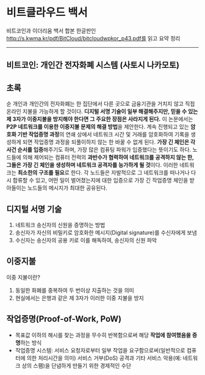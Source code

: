# 비트클라우드 백서

비트코인과 이더리움 백서 합본 한글판인 http://s.kwma.kr/pdf/BitCloud/bitcloudwpkor_p43.pdf를 읽고 요약 정리

---
## 비트코인: 개인간 전자화폐 시스템 (사토시 나카모토)

## 초록

순 개인과 개인간의 전자화폐는 한 집단에서 다른 곳으로 금융기관을 거치지 않고 직접 온라인 지불을 가능하게 할 것이다. <b>디지털 서명 기술이 일부 해결해주지만, 믿을 수 있는 제 3자가 이중지불을 방지해야 한다면 그 주요한 장점은 사라지게 된다.</b> 이 논문에서는 <b>P2P 네트워크를 이용한 이중지불 문제의 해결 방법</b>을 제안한다. 계속 진행되고 있는 <b>암호화 기반 작업증명 과정</b>의 연쇄 상에서 네트워크 시간 및 거래를 암호화하여 기록을 생성하게 되면 작업증명 과정을 되풀이하지 않는 한 바꿀 수 없게 된다. <b>가장 긴 체인은 각 사건 순서를 입증</b>해주기도 하며, 가장 많은 컴퓨팅 파워가 입증했다는 뜻이기도 하다. 노드들에 의해 제어되는 컴퓨터 전력의 <b>과반수가 협력하여 네트워크를 공격하지 않는 한, 그들은 가장 긴 체인을 생성하며 네트워크 공격자를 능가하게 될 것</b>이다. 이러한 네트워크는 <b>최소한의 구조를 필요</b>로 한다. 각 노드들은 자발적으로 그 네트워크를 떠나거나 다시 합류할 수 있고, 어떤 일이 벌어졌는지에 대한 입증으로 가장 긴 작업증명 체인을 받아들이는 노드들의 메시지가 최대한 공유된다.

## 디지털 서명 기술

1. 네트워크 송신자의 신원을 증명하는 방법
2. 송신자가 자신의 비밀키로 암호화한 메시지(Digital signature)를 수신자에게 보냄 
3. 수신자는 송신자의 공용 키로 이를 해독하여, 송신자의 신원 파악


## 이중지불

이중 지불이란?
1. 동일한 화폐를 중복하여 두 번이상 지출하는 것을 의미
2. 현실에서는 은행과 같은 제 3자가 이러한 이중 지불을 방지


## 작업증명(Proof-of-Work, PoW)

* 목표값 이하의 해시를 찾는 과정을 무수히 반복함으로써 해당 <b>작업에 참여했음을 증명</b>하는 방식
* 작업증명 시스템: 서비스 요청자로부터 일부 작업을 요구함으로써(일반적으로 컴퓨터에 의한 처리시간을 의미) 서비스 거부(DoS) 공격과 기타 서비스 악용(예: 네트워크 상의 스팸)을 단념하게 만들기 위한 경제적인 수단




